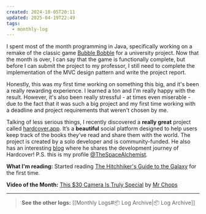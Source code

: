 ```yaml
---
created: 2024-10-05T20:11
updated: 2025-04-19T22:49
tags:
  - monthly-log
---
```

I spent most of the month programming in Java, specifically working on a remake of the classic game [Bubble Bobble](https://en.wikipedia.org/wiki/Bubble_Bobble) for a university project. Now that the month is over, I can say that the game is functionally complete, but before I can submit the project to my professor, I still need to complete the implementation of the MVC design pattern and write the project report. 

Honestly, this was my first time working on something this big, and it's been a really rewarding experience. I learned a ton and I'm really happy with the result. However, it's also been really stressful - at times even miserable - due to the fact that it was such a big project and my first time working with a deadline and project requirements that weren't chosen by me.

Talking of less serious things, I recently discovered a **really great** project called [hardcover.app](https://hardcover.app/). It’s a **beautiful** social platform designed to help users keep track of the books they’ve read and share them with the world. The project is created by a solo developer and is community-funded. He also has an interesting [blog](https://hardcover.app/blog) where he shares the development journey of Hardcover! P.S. this is my profile [@TheSpaceAlchemist](https://hardcover.app/@TheSpaceAlchemist).

**What I'm reading:** Started reading [The Hitchhiker's Guide to the Galaxy](https://hardcover.app/books/the-ultimate-hitchhikers-guide) for the first time.

**Video of the Month:** [This $30 Camera Is Truly Special](https://www.youtube.com/watch?v=lTyRiO08xi8) by [Mr Chops](https://www.youtube.com/@mrchops)

---

>**See the other logs:** [[Monthly Logs#📦 Log Archive|📦 Log Archive]]